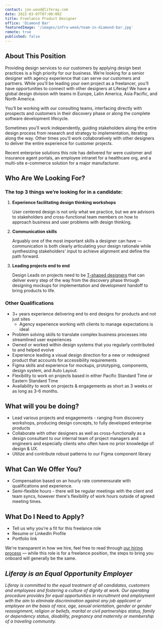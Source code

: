 ```yaml
---
contact: jon.wood@liferay.com
date: 2022-03-07T07:00:00Z
title: Freelance Product Designer
office: 'Diamond Bar'
featuredImage: '/images/infra-week/team-in-diamond-bar.jpg'
remote: true
published: false
---
```


## About This Position

Providing design services to our customers by applying design best practices is a high priority for our business. We’re looking for a senior designer with agency experience that can serve our customers and partners. While you'll be leading your own project as a freelancer, you'll have opportunities to connect with other designers at Liferay! We have a global design division with teams in Europe, Latin America, Asia Pacific, and North America.

You’ll be working with our consulting teams, interfacing directly with prospects and customers in their discovery phase or along the complete software development lifecycle.

Sometimes you’ll work independently, guiding stakeholders along the entire design process from research and strategy to implementation, iterating along the way. Other times you'll work collaboratively with other designers to deliver the entire experience for customer projects.

Recent enterprise solutions this role has delivered for were customer and insurance agent portals, an employee intranet for a healthcare org, and a multi-site e-commerce solution for a major manufacturer.

## Who Are We Looking For?

### The top 3 things we’re looking for in a candidate:

1. **Experience facilitating design thinking workshops**

    User centered design is not only what we practice, but we are advisors to stakeholders and cross-functional team members on how to approach business and user problems with design thinking.

2. **Communication skills**

    Arguably one of the most important skills a designer can have — communication is both clearly articulating your design rationale while synthesizing stakeholders' input to achieve alignment and define the path forward.

3. **Leading projects end to end**

    Design Leads on projects need to be [T-shaped designers](https://chiefexecutive.net/ideo-ceo-tim-brown-t-shaped-stars-the-backbone-of-ideoaes-collaborative-culture__trashed/) that can deliver every step of the way from the discovery phase through designing mockups for implementation and development handoff to bring products to life.

### Other Qualifications

-   3+ years experience delivering end to end designs for products and not just sites
    -   Agency experience working with clients to manage expectations is ideal
-   Problem solving skills to translate complex business processes into streamlined user experiences
-   Owned or worked within design systems that you regularly contributed to and helped evolve
-   Experience leading a visual design direction for a new or redesigned product that accounts for accessibility requirements
-   Figma skills and experience for mockups, prototyping, components, design system, and Auto Layout.
-   Flexibility to work on projects based in either Pacific Standard Time or Eastern Standard Time
-   Availability to work on projects & engagements as short as 3 weeks or as long as 3-6 months.

## What will you be doing?

-   Lead various projects and engagements - ranging from discovery workshops, producing design concepts, to fully developed enterprise products
-   Collaborate with other designers as well as cross-functionally as a design consultant to our internal team of project managers and engineers and especially clients who often have no prior knowledge of design & UX.
-   Utilize and contribute robust patterns to our Figma component library

## What Can We Offer You?

-   Compensation based on an hourly rate commensurate with qualifications and experience.
-   Semi-flexible hours - there will be regular meetings with the client and team syncs, however there's flexibility of work hours outside of agreed meeting times.

## What Do I Need to Apply?

-   Tell us why you’re a fit for this freelance role
-   Resume or LinkedIn Profile
-   Portfolio link

We're transparent in how we hire, feel free to read through [our hiring process](https://liferay.design/articles/2021/how-we-hire/) — while this role is for a freelance position, the steps to bring you onboard will generally be the same.

## _Liferay is an Equal Opportunity Employer_

_Liferay is committed to the equal treatment of all candidates, customers and employees and fostering a culture of dignity at work. Our operating procedure provides for equal opportunities in recruitment and employment with the aim to eliminate discrimination against any job applicant or employee on the basis of race, age, sexual orientation, gender or gender reassignment, religion or beliefs, marital or civil partnerships status, family or dependency status, disability, pregnancy and maternity or membership of a traveling community._
